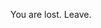 You are lost. Leave.

<!---
justsomenerdwholikesfood/justsomenerdwholikesfood is a ✨ special ✨ repository because its `README.md` (this file) appears on your GitHub profile.
You can click the Preview link to take a look at your changes.
--->
